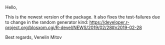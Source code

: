 Hello, 

This is the newest version of the package. It also fixes the test-failures due to change in the random generator kind: https://developer.r-project.org/blosxom.cgi/R-devel/NEWS/2019/02/28#n2019-02-28 

Best regards,
Venelin Mitov
